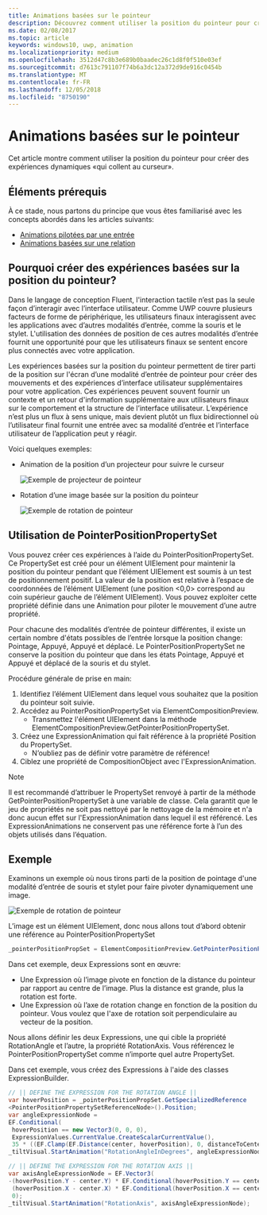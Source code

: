 ```yaml
---
title: Animations basées sur le pointeur
description: Découvrez comment utiliser la position du pointeur pour créer des expériences dynamiques «qui collent au curseur».
ms.date: 02/08/2017
ms.topic: article
keywords: windows10, uwp, animation
ms.localizationpriority: medium
ms.openlocfilehash: 3512d47c8b3e689b0baadec26c1d8f0f510e03ef
ms.sourcegitcommit: d7613c791107f74b6a3dc12a372d9de916c0454b
ms.translationtype: MT
ms.contentlocale: fr-FR
ms.lasthandoff: 12/05/2018
ms.locfileid: "8750190"
---
```

# <a name="pointer-based-animations"></a>Animations basées sur le pointeur

Cet article montre comment utiliser la position du pointeur pour créer des expériences dynamiques «qui collent au curseur».

## <a name="prerequisites"></a>Éléments prérequis

À ce stade, nous partons du principe que vous êtes familiarisé avec les concepts abordés dans les articles suivants:

- [Animations pilotées par une entrée](input-driven-animations.md)
- [Animations basées sur une relation](relation-animations.md)

## <a name="why-create-pointer-position-driven-experiences"></a>Pourquoi créer des expériences basées sur la position du pointeur?

Dans le langage de conception Fluent, l'interaction tactile n’est pas la seule façon d’interagir avec l’interface utilisateur. Comme UWP couvre plusieurs facteurs de forme de périphérique, les utilisateurs finaux interagissent avec les applications avec d’autres modalités d’entrée, comme la souris et le stylet. L'utilisation des données de position de ces autres modalités d’entrée fournit une opportunité pour que les utilisateurs finaux se sentent encore plus connectés avec votre application.

Les expériences basées sur la position du pointeur permettent de tirer parti de la position sur l'écran d’une modalité d’entrée de pointeur pour créer des mouvements et des expériences d’interface utilisateur supplémentaires pour votre application. Ces expériences peuvent souvent fournir un contexte et un retour d'information supplémentaire aux utilisateurs finaux sur le comportement et la structure de l’interface utilisateur. L’expérience n’est plus un flux à sens unique, mais devient plutôt un flux bidirectionnel où l’utilisateur final fournit une entrée avec sa modalité d’entrée et l’interface utilisateur de l’application peut y réagir.

Voici quelques exemples:

- Animation de la position d’un projecteur pour suivre le curseur

    ![Exemple de projecteur de pointeur](images/animation/spotlight-reveal.gif)

- Rotation d’une image basée sur la position du pointeur

    ![Exemple de rotation de pointeur](images/animation/pointer-rotate.gif)

## <a name="using-pointerpositionpropertyset"></a>Utilisation de PointerPositionPropertySet

Vous pouvez créer ces expériences à l’aide du PointerPositionPropertySet. Ce PropertySet est créé pour un élément UIElement pour maintenir la position du pointeur pendant que l’élément UIElement est soumis à un test de positionnement positif. La valeur de la position est relative à l’espace de coordonnées de l’élément UIElement (une position <0,0> correspond au coin supérieur gauche de l’élément UIElement). Vous pouvez exploiter cette propriété définie dans une Animation pour piloter le mouvement d’une autre propriété.

Pour chacune des modalités d’entrée de pointeur différentes, il existe un certain nombre d'états possibles de l’entrée lorsque la position change: Pointage, Appuyé, Appuyé et déplacé. Le PointerPositionPropertySet ne conserve la position du pointeur que dans les états Pointage, Appuyé et Appuyé et déplacé de la souris et du stylet.

Procédure générale de prise en main:

1. Identifiez l’élément UIElement dans lequel vous souhaitez que la position du pointeur soit suivie.
1. Accédez au PointerPositionPropertySet via ElementCompositionPreview.
    - Transmettez l'élément UIElement dans la méthode ElementCompositionPreview.GetPointerPositionPropertySet.
1. Créez une ExpressionAnimation qui fait référence à la propriété Position du PropertySet.
    - N’oubliez pas de définir votre paramètre de référence!
1. Ciblez une propriété de CompositionObject avec l'ExpressionAnimation.

> [!NOTE]
> Il est recommandé d’attribuer le PropertySet renvoyé à partir de la méthode GetPointerPositionPropertySet à une variable de classe. Cela garantit que le jeu de propriétés ne soit pas nettoyé par le nettoyage de la mémoire et n'a donc aucun effet sur l'ExpressionAnimation dans lequel il est référencé. Les ExpressionAnimations ne conservent pas une référence forte à l’un des objets utilisés dans l’équation.

## <a name="example"></a>Exemple

Examinons un exemple où nous tirons parti de la position de pointage d'une modalité d’entrée de souris et stylet pour faire pivoter dynamiquement une image.

![Exemple de rotation de pointeur](images/animation/pointer-rotate.gif)

L’image est un élément UIElement, donc nous allons tout d’abord obtenir une référence au PointerPositionPropertySet

```csharp
_pointerPositionPropSet = ElementCompositionPreview.GetPointerPositionPropertySet(UIElement element);
```

Dans cet exemple, deux Expressions sont en œuvre:

- Une Expression où l’image pivote en fonction de la distance du pointeur par rapport au centre de l’image. Plus la distance est grande, plus la rotation est forte.
- Une Expression où l’axe de rotation change en fonction de la position du pointeur. Vous voulez que l'axe de rotation soit perpendiculaire au vecteur de la position.

Nous allons définir les deux Expressions, une qui cible la propriété RotationAngle et l’autre, la propriété RotationAxis. Vous référencez le PointerPositionPropertySet comme n’importe quel autre PropertySet.

Dans cet exemple, vous créez des Expressions à l'aide des classes ExpressionBuilder.

```csharp
// || DEFINE THE EXPRESSION FOR THE ROTATION ANGLE ||
var hoverPosition = _pointerPositionPropSet.GetSpecializedReference
<PointerPositionPropertySetReferenceNode>().Position;
var angleExpressionNode =
EF.Conditional(
 hoverPosition == new Vector3(0, 0, 0),
 ExpressionValues.CurrentValue.CreateScalarCurrentValue(),
 35 * ((EF.Clamp(EF.Distance(center, hoverPosition), 0, distanceToCenter) % distanceToCenter) / distanceToCenter));
_tiltVisual.StartAnimation("RotationAngleInDegrees", angleExpressionNode);

// || DEFINE THE EXPRESSION FOR THE ROTATION AXIS ||
var axisAngleExpressionNode = EF.Vector3(
-(hoverPosition.Y - center.Y) * EF.Conditional(hoverPosition.Y == center.Y, 0, 1),
 (hoverPosition.X - center.X) * EF.Conditional(hoverPosition.X == center.X, 0, 1),
 0);
_tiltVisual.StartAnimation("RotationAxis", axisAngleExpressionNode);
```
